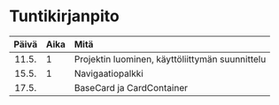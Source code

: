 # Tuntikirjanpito

| Päivä | Aika | Mitä |
| :----:|:-----| :-----|
| 11.5. |   1  | Projektin luominen, käyttöliittymän suunnittelu |
| 15.5. |   1  | Navigaatiopalkki |
| 17.5. |      | BaseCard ja CardContainer |